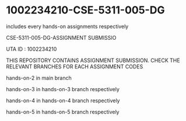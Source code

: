 # 1002234210-CSE-5311-005-DG
includes every hands-on assignments respectively

CSE-5311-005-DG-ASSIGNMENT SUBMISSIO

UTA ID : 1002234210

THIS REPOSITORY CONTAINS ASSIGNMENT SUBMISSION. CHECK THE RELEVANT BRANCHES FOR EACH ASSIGNMENT CODES

hands-on-2 in main branch 

hands-on-3 in hands-on-3 branch respectively

hands-on-4 in hands-on-4 branch respectively

hands-on-5 in hands-on-5 branch respectively

